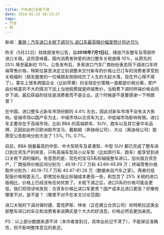 ```yaml
---
title: 汽车进口关税下调
date: 2018-05-23 10:13:27
tags:
- 汽车
- 税
---
```


新闻：[重磅！汽车进口关税下调10% 进口车最高降价幅度预计将达15%](http://www.eeo.com.cn/2018/0522/328855.shtml)

昨天（5月22日）财政部发布公告，自**2018年7月1日**起，降低汽车整车及零部件进口关税。这将意味着，国内消费者钟爱的进口整车关税直降 10%，从原先的 25% 降至最新的 15%。公告发布后，多家进口汽车厂商纷纷表态将下调进口车终端零售价格，特斯拉甚至决定立刻调整未交付新车的价格让已订车的消费者享受到关税福利（朋友圈里的一位壕朋友刚刚经历了人生的大起大落，现在开心得不得了）。事实上很多跨国企业（比如苹果）的全球定价策略一直都是价税分离，即产品价格差异不大的情况下加上当地税费就是终端售价，当税费下调时终端价格会同步下调，最后获益的往往是消费者而不是企业。这个时候是不是要感谢一下特朗普？

在中国，进口整车占新车市场份额的 4.4% 左右，因此对新车市场不会有太大影响。低端市场以国产车为主，中端市场以合资车为主，中低端市场影响有限。进口车主要存在于高端市场，比如 BBA 的高端轿车、SUV、跑车以及其它豪华车品牌，正因如此昨日欧洲股市宝马、戴勒姆（奔驰母公司）、大众（奥迪母公司）股票受公告影响分别大涨了 1.5%, 1%, 0.7%。

目前，BBA 销量最高的中型、中大型轿车及紧凑型、中型 SUV 都已完成了整车进口到合资生产的转变，只有高端车型及小众车型（比如旅行车、跑车）能享受到进口关税下调的福利。有意思的是，现在的宝马5系标轴版整车进口，加长版合资生产，厂商指导价格区间分别为：46.19-72.7 万和 43.69-65.99 万；终端零售价格取件分别为：40.19-72.7 万和 40.47-61.26 万（数据来自汽车之家）。两者的低配版价格相差无几，即使加长版比标轴成本更高一些，和包含了 25% 关税的进口版相比，价格上已经没有任何优势了。关税下调之后，进口5系的价格可能会更低，我们将惊讶地发现：合资车价格比进口车更贵？国产成本比进口更高？好像有哪里不对，是不是？（哪里不对不在本文讨论范围）

进口关税的下调对保时捷、雷克萨斯、林肯（正在建立合资公司）和特斯拉这类全部整车进口的车企和消费者来说确实是个大大的好消息，价格必然会更加亲民。

PS：以上部分数据来源不详（本作者查到过，具体出处记不清了），不能保证准确性，但不影响整体意见的表述。